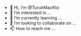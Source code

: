 - 👋 Hi, I’m @TurukMacKto
- 👀 I’m interested in ...
- 🌱 I’m currently learning ...
- 💞️ I’m looking to collaborate on ...
- 📫 How to reach me ...

<!---
TurukMacKto/TurukMacKto is a ✨ special ✨ repository because its `README.md` (this file) appears on your GitHub profile.
You can click the Preview link to take a look at your changes.
--->

